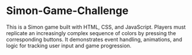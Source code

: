 # Simon-Game-Challenge
This is a Simon game built with HTML, CSS, and JavaScript. Players must replicate an increasingly complex sequence of colors by pressing the corresponding buttons. It demonstrates event handling, animations, and logic for tracking user input and game progression.
